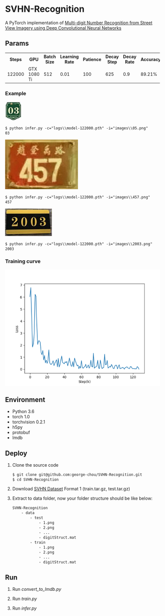 # SVHN-Recognition

A PyTorch implementation of [Multi-digit Number Recognition from Street View Imagery using Deep Convolutional Neural Networks](http://arxiv.org/pdf/1312.6082.pdf)

## Params

<table>
    <tr>
        <th>Steps</th>
        <th>GPU</th>
        <th>Batch Size</th>
        <th>Learning Rate</th>
        <th>Patience</th>
        <th>Decay Step</th>
        <th>Decay Rate</th>
        <th>Accuracy</th>
    </tr>
    <tr>
        <td>122000</td>
        <td>GTX 1080 Ti</td>
        <td>512</td>
        <td>0.01</td>
        <td>100</td>
        <td>625</td>
        <td>0.9</td>
        <td>89.21%</td>
    </tr>
</table>

### Example

![](images/03.png)
```
$ python infer.py -c="logs\\model-122000.pth" -i="images\\05.png"
03
```

![](images/457.png)
```
$ python infer.py -c="logs\\model-122000.pth" -i="images\\457.png"
457
```

![](images/2003.png)
```
$ python infer.py -c="logs\\model-122000.pth" -i="images\\2003.png"
2003
```

### Training curve

![](images/loss.png)

## Environment

* Python 3.6
* torch 1.0
* torchvision 0.2.1
* h5py
* protobuf
* lmdb

## Deploy

1. Clone the source code

    ```
    $ git clone git@github.com:george-chou/SVHN-Recognition.git
    $ cd SVHN-Recognition
    ```

2. Download [SVHN Dataset](http://ufldl.stanford.edu/housenumbers/) Format 1 (train.tar.gz, test.tar.gz)

3. Extract to data folder, now your folder structure should be like below:
    ```
    SVHN-Recognition
        - data
            - test
                - 1.png 
                - 2.png
                - ...
                - digitStruct.mat
            - train
                - 1.png 
                - 2.png
                - ...
                - digitStruct.mat
    ```


## Run

1. Run *convert_to_lmdb.py*

2. Run *train.py*

3. Run *infer.py*
